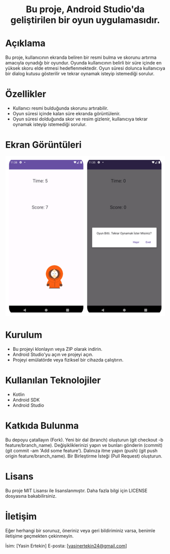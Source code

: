 

<h1 align="center" Kenny Yakala </h1>
Bu proje, Android Studio'da geliştirilen bir oyun uygulamasıdır.

# Açıklama
Bu proje, kullanıcının ekranda beliren bir resmi bulma ve skorunu artırma amacıyla oynadığı bir oyundur. Oyunda kullanıcının belirli bir süre içinde en yüksek skoru elde etmesi hedeflenmektedir. Oyun süresi dolunca kullanıcıya bir dialog kutusu gösterilir ve tekrar oynamak isteyip istemediği sorulur.

# Özellikler
- Kullanıcı resmi bulduğunda skorunu artırabilir.
- Oyun süresi içinde kalan süre ekranda görüntülenir.
- Oyun süresi dolduğunda skor ve resim gizlenir, kullanıcıya tekrar oynamak isteyip istemediği sorulur.
# Ekran Görüntüleri

![github](/Kenny.jpg)


# Kurulum
- Bu projeyi klonlayın veya ZIP olarak indirin.
- Android Studio'yu açın ve projeyi açın.
- Projeyi emülatörde veya fiziksel bir cihazda çalıştırın.
# Kullanılan Teknolojiler
- Kotlin
- Android SDK
- Android Studio
# Katkıda Bulunma
Bu depoyu çatallayın (Fork).
Yeni bir dal (branch) oluşturun (git checkout -b feature/branch_name).
Değişikliklerinizi yapın ve bunları gönderin (commit) (git commit -am 'Add some feature').
Dalınıza itme yapın (push) (git push origin feature/branch_name).
Bir Birleştirme İsteği (Pull Request) oluşturun.
# Lisans
Bu proje MIT Lisansı ile lisanslanmıştır. Daha fazla bilgi için LICENSE dosyasına bakabilirsiniz.

# İletişim
Eğer herhangi bir sorunuz, öneriniz veya geri bildiriminiz varsa, benimle iletişime geçmekten çekinmeyin.

İsim: [Yasin Ertekin]
E-posta: [yasinertekin24@gmail.com]
